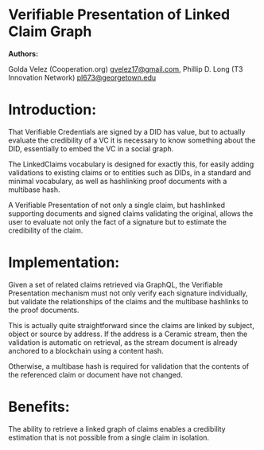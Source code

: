 # Verifiable Presentation of Linked Claim Graph

**Authors:**

Golda Velez (Cooperation.org) <gvelez17@gmail.com>,
Phillip D. Long (T3 Innovation Network) <pl673@georgetown.edu>

# **Introduction**:

That Verifiable Credentials are signed by a DID has value, but to actually evaluate the credibility of a VC 
it is necessary to know something about the DID, essentially to embed the VC in a social graph.

The LinkedClaims vocabulary is designed for exactly this, for easily adding validations to existing claims 
or to entities such as DIDs, in a standard and minimal vocabulary, as well as hashlinking proof documents with a multibase hash.

A Verifiable Presentation of not only a single claim, but hashlinked supporting documents and signed claims validating the original, 
allows the user to evaluate not only the fact of a signature but to estimate the credibility of the claim.

# **Implementation**:

Given a set of related claims retrieved via GraphQL, the Verifiable Presentation mechanism must not only verify each signature individually, but 
validate the relationships of the claims and the multibase hashlinks to the proof documents.

This is actually quite straightforward since the claims are linked by subject, object or source by address.  If the address is a Ceramic stream,
then the validation is automatic on retrieval, as the stream document is already anchored to a blockchain using a content hash.

Otherwise, a multibase hash is required for validation that the contents of the referenced claim or document have not changed.

# **Benefits**:

The ability to retrieve a linked graph of claims enables a credibility estimation that is not possible from a single claim in isolation.

